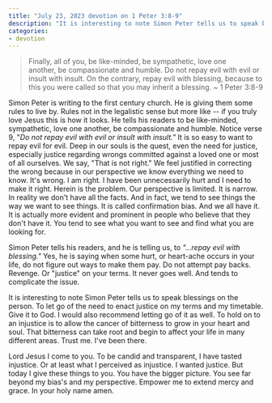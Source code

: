 ```yaml
---
title: "July 23, 2023 devotion on 1 Peter 3:8-9"
description: "It is interesting to note Simon Peter tells us to speak blessings on the person. To let go of the need to enact justice on my terms and my timetable. Give it to God."
categories:
- devotion
---
```

> Finally, all of you, be like-minded, be sympathetic, love one another, be compassionate and humble. Do not repay evil with evil or insult with insult. On the contrary, repay evil with blessing, because to this you were called so that you may inherit a blessing. ~ 1 Peter 3:8-9
<!--more-->  
Simon Peter is writing to the first century church. He is giving them some rules to live by. Rules not in the legalistic sense but more like -- if you truly love Jesus this is how it looks. He tells his readers to be like-minded, sympathetic, love one another, be compassionate and humble. Notice verse 9, "*Do not repay evil with evil or insult with insult."* It is so easy to want to repay evil for evil. Deep in our souls is the quest, even the need for justice, especially justice regarding wrongs committed against a loved one or most of all ourselves. We say, "That is not right." We feel justified in correcting the wrong because in our perspective we know everything we need to know. It's wrong. I am right. I have been unnecessarily hurt and I need to make it right. Herein is the problem. Our perspective is limited. It is narrow. In reality we don't have all the facts. And in fact, we tend to see things the way we want to see things. It is called confirmation bias. And we all have it. It is actually more evident and prominent in people who believe that they don't have it. You tend to see what you want to see and find what you are looking for.

Simon Peter tells his readers, and he is telling us, to *"...repay evil with blessing."* Yes, he is saying when some hurt, or heart-ache occurs in your life, do not figure out ways to make them pay. Do not attempt pay backs. Revenge. Or "justice" on your terms. It never goes well. And tends to complicate the issue.

It is interesting to note Simon Peter tells us to speak blessings on the person. To let go of the need to enact justice on my terms and my timetable. Give it to God. I would also recommend letting go of it as well. To hold on to an injustice is to allow the cancer of bitterness to grow in your heart and soul. That bitterness can take root and begin to affect your life in many different areas. Trust me. I've been there.

Lord Jesus I come to you. To be candid and transparent, I have tasted injustice. Or at least what I perceived as injustice. I wanted justice. But today I give these things to you. You have the bigger picture. You see far beyond my bias's and my perspective. Empower me to extend mercy and grace. In your holy name amen.
